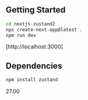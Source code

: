 
## Getting Started
```bash
cd nextjs-zustand2
npx create-next-app@latest .
npm run dev
```
[http://localhost:3000]

## Dependencies
```bash
npm install zustand
```

27.00
